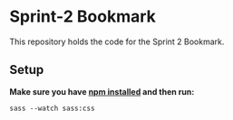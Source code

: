 # Sprint-2 Bookmark

This repository holds the code for the Sprint 2 Bookmark.

## Setup

**Make sure you have [npm installed](https://sass-lang.com/install) and then run:**

```
sass --watch sass:css
````

